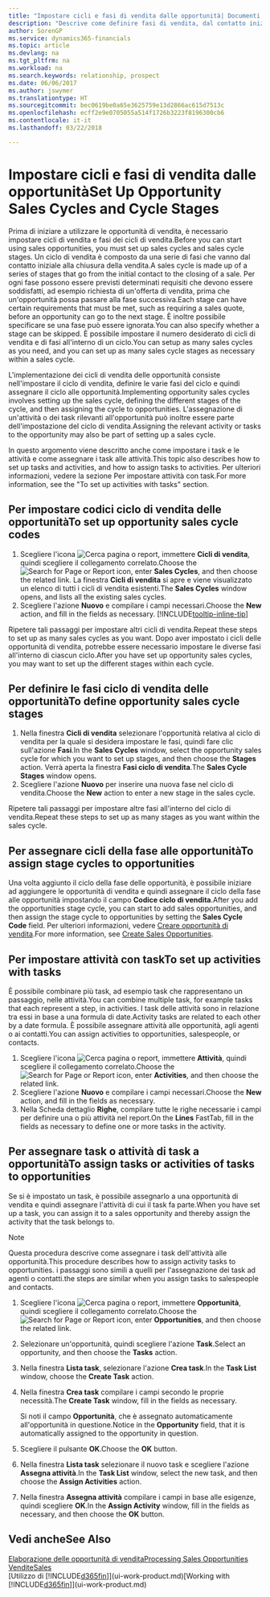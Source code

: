 ```yaml
---
title: "Impostare cicli e fasi di vendita dalle opportunità| Documenti Microsoft"
description: "Descrive come definire fasi di vendita, dal contatto iniziale alla chiusura, per creare un ciclo di vendita e assegnarlo alle opportunità in Finance and Operations, Business edition."
author: SorenGP
ms.service: dynamics365-financials
ms.topic: article
ms.devlang: na
ms.tgt_pltfrm: na
ms.workload: na
ms.search.keywords: relationship, prospect
ms.date: 06/06/2017
ms.author: jswymer
ms.translationtype: HT
ms.sourcegitcommit: bec0619be0a65e3625759e13d2866ac615d7513c
ms.openlocfilehash: ecff2e9e0705055a514f1726b3223f8196300cb6
ms.contentlocale: it-it
ms.lasthandoff: 03/22/2018

---
```

# <a name="set-up-opportunity-sales-cycles-and-cycle-stages"></a><span data-ttu-id="dbc13-103">Impostare cicli e fasi di vendita dalle opportunità</span><span class="sxs-lookup"><span data-stu-id="dbc13-103">Set Up Opportunity Sales Cycles and Cycle Stages</span></span>
<span data-ttu-id="dbc13-104">Prima di iniziare a utilizzare le opportunità di vendita, è necessario impostare cicli di vendita e fasi dei cicli di vendita.</span><span class="sxs-lookup"><span data-stu-id="dbc13-104">Before you can start using sales opportunities, you must set up sales cycles and sales cycle stages.</span></span> <span data-ttu-id="dbc13-105">Un ciclo di vendita è composto da una serie di fasi che vanno dal contatto iniziale alla chiusura della vendita.</span><span class="sxs-lookup"><span data-stu-id="dbc13-105">A sales cycle is made up of a series of stages that go from the initial contact to the closing of a sale.</span></span> <span data-ttu-id="dbc13-106">Per ogni fase possono essere previsti determinati requisiti che devono essere soddisfatti, ad esempio richiesta di un'offerta di vendita, prima che un'opportunità possa passare alla fase successiva.</span><span class="sxs-lookup"><span data-stu-id="dbc13-106">Each stage can have certain requirements that must be met, such as requiring a sales quote, before an opportunity can go to the next stage.</span></span> <span data-ttu-id="dbc13-107">È inoltre possibile specificare se una fase può essere ignorata.</span><span class="sxs-lookup"><span data-stu-id="dbc13-107">You can also specify whether a stage can be skipped.</span></span> <span data-ttu-id="dbc13-108">È possibile impostare il numero desiderato di cicli di vendita e di fasi all'interno di un ciclo.</span><span class="sxs-lookup"><span data-stu-id="dbc13-108">You can setup as many sales cycles as you need, and you can set up as many sales cycle stages as necessary within a sales cycle.</span></span>

<span data-ttu-id="dbc13-109">L'implementazione dei cicli di vendita delle opportunità consiste nell'impostare il ciclo di vendita, definire le varie fasi del ciclo e quindi assegnare il ciclo alle opportunità.</span><span class="sxs-lookup"><span data-stu-id="dbc13-109">Implementing opportunity sales cycles involves setting up the sales cycle, defining the different stages of the cycle, and then assigning the cycle to opportunities.</span></span> <span data-ttu-id="dbc13-110">L'assegnazione di un'attività o dei task rilevanti all'opportunità può inoltre essere parte dell'impostazione del ciclo di vendita.</span><span class="sxs-lookup"><span data-stu-id="dbc13-110">Assigning the relevant activity or tasks to the opportunity may also be part of setting up a sales cycle.</span></span>

<span data-ttu-id="dbc13-111">In questo argomento viene descritto anche come impostare i task e le attività e come assegnare i task alle attività.</span><span class="sxs-lookup"><span data-stu-id="dbc13-111">This topic also describes how to set up tasks and activities, and how to assign tasks to activities.</span></span> <span data-ttu-id="dbc13-112">Per ulteriori informazioni, vedere la sezione Per impostare attività con task.</span><span class="sxs-lookup"><span data-stu-id="dbc13-112">For more information, see the "To set up activities with tasks" section.</span></span>

## <a name="to-set-up-opportunity-sales-cycle-codes"></a><span data-ttu-id="dbc13-113">Per impostare codici ciclo di vendita delle opportunità</span><span class="sxs-lookup"><span data-stu-id="dbc13-113">To set up opportunity sales cycle codes</span></span>
1. <span data-ttu-id="dbc13-114">Scegliere l'icona ![Cerca pagina o report](media/ui-search/search_small.png "icona Cerca pagina o report"), immettere **Cicli di vendita**, quindi scegliere il collegamento correlato.</span><span class="sxs-lookup"><span data-stu-id="dbc13-114">Choose the ![Search for Page or Report](media/ui-search/search_small.png "Search for Page or Report icon") icon, enter **Sales Cycles**, and then choose the related link.</span></span> <span data-ttu-id="dbc13-115">La finestra **Cicli di vendita** si apre e viene visualizzato un elenco di tutti i cicli di vendita esistenti.</span><span class="sxs-lookup"><span data-stu-id="dbc13-115">The **Sales Cycles** window opens, and lists all the existing sales cycles.</span></span>
2. <span data-ttu-id="dbc13-116">Scegliere l'azione **Nuovo** e compilare i campi necessari.</span><span class="sxs-lookup"><span data-stu-id="dbc13-116">Choose the **New** action, and fill in the fields as necessary.</span></span> [!INCLUDE[tooltip-inline-tip](includes/tooltip-inline-tip_md.md)]

<span data-ttu-id="dbc13-117">Ripetere tali passaggi per impostare altri cicli di vendita.</span><span class="sxs-lookup"><span data-stu-id="dbc13-117">Repeat these steps to set up as many sales cycles as you want.</span></span> <span data-ttu-id="dbc13-118">Dopo aver impostato i cicli delle opportunità di vendita, potrebbe essere necessario impostare le diverse fasi all'interno di ciascun ciclo.</span><span class="sxs-lookup"><span data-stu-id="dbc13-118">After you have set up opportunity sales cycles, you may want to set up the different stages within each cycle.</span></span>

## <a name="to-define-opportunity-sales-cycle-stages"></a><span data-ttu-id="dbc13-119">Per definire le fasi ciclo di vendita delle opportunità</span><span class="sxs-lookup"><span data-stu-id="dbc13-119">To define opportunity sales cycle stages</span></span>
1. <span data-ttu-id="dbc13-120">Nella finestra **Cicli di vendita** selezionare l'opportunità relativa al ciclo di vendita per la quale si desidera impostare le fasi, quindi fare clic sull'azione **Fasi**.</span><span class="sxs-lookup"><span data-stu-id="dbc13-120">In the **Sales Cycles** window, select the opportunity sales cycle for which you want to set up stages, and then choose the **Stages** action.</span></span> <span data-ttu-id="dbc13-121">Verrà aperta la finestra **Fasi ciclo di vendita**.</span><span class="sxs-lookup"><span data-stu-id="dbc13-121">The **Sales Cycle Stages** window opens.</span></span>
2. <span data-ttu-id="dbc13-122">Scegliere l'azione **Nuovo** per inserire una nuova fase nel ciclo di vendita.</span><span class="sxs-lookup"><span data-stu-id="dbc13-122">Choose the **New** action to enter a new stage in the sales cycle.</span></span>

<span data-ttu-id="dbc13-123">Ripetere tali passaggi per impostare altre fasi all'interno del ciclo di vendita.</span><span class="sxs-lookup"><span data-stu-id="dbc13-123">Repeat these steps to set up as many stages as you want within the sales cycle.</span></span>

## <a name="to-assign-stage-cycles-to-opportunities"></a><span data-ttu-id="dbc13-124">Per assegnare cicli della fase alle opportunità</span><span class="sxs-lookup"><span data-stu-id="dbc13-124">To assign stage cycles to opportunities</span></span>
<span data-ttu-id="dbc13-125">Una volta aggiunto il ciclo della fase delle opportunità, è possibile iniziare ad aggiungere le opportunità di vendita e quindi assegnare il ciclo della fase alle opportunità impostando il campo **Codice ciclo di vendita**.</span><span class="sxs-lookup"><span data-stu-id="dbc13-125">After you add the opportunities stage cycle, you can start to add sales opportunities, and then assign the stage cycle to opportunities by setting the **Sales Cycle Code** field.</span></span> <span data-ttu-id="dbc13-126">Per ulteriori informazioni, vedere [Creare opportunità di vendita](marketing-how-create-opportunities.md).</span><span class="sxs-lookup"><span data-stu-id="dbc13-126">For more information, see [Create Sales Opportunities](marketing-how-create-opportunities.md).</span></span>

## <a name="to-set-up-activities-with-tasks"></a><span data-ttu-id="dbc13-127">Per impostare attività con task</span><span class="sxs-lookup"><span data-stu-id="dbc13-127">To set up activities with tasks</span></span>
<span data-ttu-id="dbc13-128">È possibile combinare più task, ad esempio task che rappresentano un passaggio, nelle attività.</span><span class="sxs-lookup"><span data-stu-id="dbc13-128">You can combine multiple task, for example tasks that each represent a step, in activities.</span></span> <span data-ttu-id="dbc13-129">I task delle attività sono in relazione tra essi in base a una formula di date.</span><span class="sxs-lookup"><span data-stu-id="dbc13-129">Activity tasks are related to each other by a date formula.</span></span> <span data-ttu-id="dbc13-130">È possibile assegnare attività alle opportunità, agli agenti o ai contatti.</span><span class="sxs-lookup"><span data-stu-id="dbc13-130">You can assign activities to opportunities, salespeople, or contacts.</span></span>

1. <span data-ttu-id="dbc13-131">Scegliere l'icona ![Cerca pagina o report](media/ui-search/search_small.png "icona Cerca pagina o report"), immettere **Attività**, quindi scegliere il collegamento correlato.</span><span class="sxs-lookup"><span data-stu-id="dbc13-131">Choose the ![Search for Page or Report](media/ui-search/search_small.png "Search for Page or Report icon") icon, enter **Activities**, and then choose the related link.</span></span>
2. <span data-ttu-id="dbc13-132">Scegliere l'azione **Nuovo** e compilare i campi necessari.</span><span class="sxs-lookup"><span data-stu-id="dbc13-132">Choose the **New** action, and fill in the fields as necessary.</span></span>
3. <span data-ttu-id="dbc13-133">Nella Scheda dettaglio **Righe**, compilare tutte le righe necessarie i campi per definire una o più attività nel report.</span><span class="sxs-lookup"><span data-stu-id="dbc13-133">On the **Lines** FastTab, fill in the fields as necessary to define one or more tasks in the activity.</span></span>

## <a name="to-assign-tasks-or-activities-of-tasks-to-opportunities"></a><span data-ttu-id="dbc13-134">Per assegnare task o attività di task a opportunità</span><span class="sxs-lookup"><span data-stu-id="dbc13-134">To assign tasks or activities of tasks to opportunities</span></span>
<span data-ttu-id="dbc13-135">Se si è impostato un task, è possibile assegnarlo a una opportunità di vendita e quindi assegnare l'attività di cui il task fa parte.</span><span class="sxs-lookup"><span data-stu-id="dbc13-135">When you have set up a task, you can assign it to a sales opportunity and thereby assign the activity that the task belongs to.</span></span>

> [!NOTE]  
>   <span data-ttu-id="dbc13-136">Questa procedura descrive come assegnare i task dell'attività alle opportunità.</span><span class="sxs-lookup"><span data-stu-id="dbc13-136">This procedure describes how to assign activity tasks to opportunities.</span></span> <span data-ttu-id="dbc13-137">i passaggi sono simili a quelli per l'assegnazione dei task ad agenti o contatti.</span><span class="sxs-lookup"><span data-stu-id="dbc13-137">the steps are similar when you assign tasks to salespeople and contacts.</span></span>

1. <span data-ttu-id="dbc13-138">Scegliere l'icona ![Cerca pagina o report](media/ui-search/search_small.png "icona Cerca pagina o report"), immettere **Opportunità**, quindi scegliere il collegamento correlato.</span><span class="sxs-lookup"><span data-stu-id="dbc13-138">Choose the ![Search for Page or Report](media/ui-search/search_small.png "Search for Page or Report icon") icon, enter **Opportunities**, and then choose the related link.</span></span>
2. <span data-ttu-id="dbc13-139">Selezionare un'opportunità, quindi scegliere l'azione **Task**.</span><span class="sxs-lookup"><span data-stu-id="dbc13-139">Select an opportunity, and then choose the **Tasks** action.</span></span>
3. <span data-ttu-id="dbc13-140">Nella finestra **Lista task**, selezionare l'azione **Crea task**.</span><span class="sxs-lookup"><span data-stu-id="dbc13-140">In the **Task List** window, choose the **Create Task** action.</span></span>
4.  <span data-ttu-id="dbc13-141">Nella finestra **Crea task** compilare i campi secondo le proprie necessità.</span><span class="sxs-lookup"><span data-stu-id="dbc13-141">The **Create Task** window, fill in the fields as necessary.</span></span>

    <span data-ttu-id="dbc13-142">Si noti il campo **Opportunità**, che è assegnato automaticamente all'opportunità in questione.</span><span class="sxs-lookup"><span data-stu-id="dbc13-142">Notice in the **Opportunity** field, that it is automatically assigned to the opportunity in question.</span></span>
5. <span data-ttu-id="dbc13-143">Scegliere il pulsante **OK**.</span><span class="sxs-lookup"><span data-stu-id="dbc13-143">Choose the **OK** button.</span></span>
6. <span data-ttu-id="dbc13-144">Nella finestra **Lista task** selezionare il nuovo task e scegliere l'azione **Assegna attività**.</span><span class="sxs-lookup"><span data-stu-id="dbc13-144">In the **Task List** window, select the new task, and then choose the **Assign Activities** action.</span></span>
7. <span data-ttu-id="dbc13-145">Nella finestra **Assegna attività** compilare i campi in base alle esigenze, quindi scegliere **OK**.</span><span class="sxs-lookup"><span data-stu-id="dbc13-145">In the **Assign Activity** window, fill in the fields as necessary, and then choose the **OK** button.</span></span>

## <a name="see-also"></a><span data-ttu-id="dbc13-146">Vedi anche</span><span class="sxs-lookup"><span data-stu-id="dbc13-146">See Also</span></span>
[<span data-ttu-id="dbc13-147">Elaborazione delle opportunità di vendita</span><span class="sxs-lookup"><span data-stu-id="dbc13-147">Processing Sales Opportunities</span></span>](marketing-processing-sales-opportunities.md)  
[<span data-ttu-id="dbc13-148">Vendite</span><span class="sxs-lookup"><span data-stu-id="dbc13-148">Sales</span></span>](sales-manage-sales.md)  
<span data-ttu-id="dbc13-149">[Utilizzo di [!INCLUDE[d365fin](includes/d365fin_md.md)]](ui-work-product.md)</span><span class="sxs-lookup"><span data-stu-id="dbc13-149">[Working with [!INCLUDE[d365fin](includes/d365fin_md.md)]](ui-work-product.md)</span></span>

